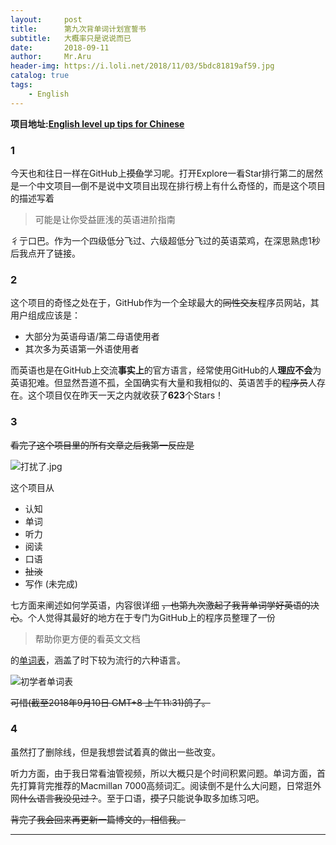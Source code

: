 ```yaml
---
layout:     post
title:      第九次背单词计划宣誓书
subtitle:   大概率只是说说而已
date:       2018-09-11
author:     Mr.Aru
header-img: https://i.loli.net/2018/11/03/5bdc81819af59.jpg
catalog: true
tags:
    - English
---
```


**项目地址:[English level up tips for Chinese](https://github.com/byoungd/English-level-up-tips-for-Chinese)**

### 1

今天也和往日一样在GitHub上~~摸鱼~~学习呢。打开Explore一看Star排行第二的居然是一个中文项目―倒不是说中文项目出现在排行榜上有什么奇怪的，而是这个项目的描述写着

> 可能是让你受益匪浅的英语进阶指南

彳亍口巴。作为一个四级低分飞过、六级超低分飞过的英语菜鸡，在深思熟虑1秒后我点开了链接。

### 2

这个项目的奇怪之处在于，GitHub作为一个全球最大的~~同性交友~~程序员网站，其用户组成应该是：

- 大部分为英语母语/第二母语使用者
- 其次多为英语第一外语使用者

而英语也是在GitHub上交流**事实上**的官方语言，经常使用GitHub的人**理应不会**为英语犯难。但显然吾道不孤，全国确实有大量和我相似的、英语苦手的~~程序员~~人存在。这个项目仅在昨天一天之内就收获了**623**个Stars！

### 3

~~看完了这个项目里的所有文章之后我第一反应是~~

![打扰了.jpg](https://www.jiuwa.net/tuku/20180324/ZwegvFxR.jpg)

这个项目从

- 认知
- 单词
- 听力
- 阅读
- 口语
- ~~扯淡~~
- 写作 (未完成)

七方面来阐述如何学英语，内容很详细 ~~，也第九次激起了我背单词学好英语的决心~~。个人觉得其最好的地方在于专门为GitHub上的程序员整理了一份

> 帮助你更方便的看英文文档

的[单词表](https://github.com/byoungd/English-level-up-tips-for-Chinese/tree/master/word-list)，涵盖了时下较为流行的六种语言。

![初学者单词表](https://raw.githubusercontent.com/byoungd/English-level-up-tips-for-Chinese/master/assets/word-list%402x.png)

~~可惜(截至2018年9月10日 GMT+8 上午11:31)鸽了。~~

### 4

虽然打了删除线，但是我想尝试着真的做出一些改变。

听力方面，由于我日常看油管视频，所以大概只是个时间积累问题。单词方面，首先打算背完推荐的Macmillan 7000高频词汇。阅读倒不是什么大问题，日常逛外网~~什么语言我没见过？~~。至于口语，~~摸了~~只能说争取多加练习吧。

~~背完了我会回来再更新一篇博文的，相信我。~~

---

